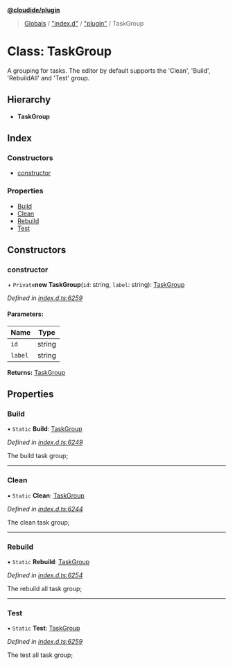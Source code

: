 **[@cloudide/plugin](../README.md)**

> [Globals](../README.md) / ["index.d"](../modules/_index_d_.md) / ["plugin"](../modules/_index_d_._plugin_.md) / TaskGroup

# Class: TaskGroup

A grouping for tasks. The editor by default supports the
'Clean', 'Build', 'RebuildAll' and 'Test' group.

## Hierarchy

* **TaskGroup**

## Index

### Constructors

* [constructor](_index_d_._plugin_.taskgroup.md#constructor)

### Properties

* [Build](_index_d_._plugin_.taskgroup.md#build)
* [Clean](_index_d_._plugin_.taskgroup.md#clean)
* [Rebuild](_index_d_._plugin_.taskgroup.md#rebuild)
* [Test](_index_d_._plugin_.taskgroup.md#test)

## Constructors

### constructor

\+ `Private`**new TaskGroup**(`id`: string, `label`: string): [TaskGroup](_index_d_._plugin_.taskgroup.md)

*Defined in [index.d.ts:6259](https://github.com/shuyaqian/cloudide-plugin-api/blob/9d985be/index.d.ts#L6259)*

#### Parameters:

Name | Type |
------ | ------ |
`id` | string |
`label` | string |

**Returns:** [TaskGroup](_index_d_._plugin_.taskgroup.md)

## Properties

### Build

▪ `Static` **Build**: [TaskGroup](_index_d_._plugin_.taskgroup.md)

*Defined in [index.d.ts:6249](https://github.com/shuyaqian/cloudide-plugin-api/blob/9d985be/index.d.ts#L6249)*

The build task group;

___

### Clean

▪ `Static` **Clean**: [TaskGroup](_index_d_._plugin_.taskgroup.md)

*Defined in [index.d.ts:6244](https://github.com/shuyaqian/cloudide-plugin-api/blob/9d985be/index.d.ts#L6244)*

The clean task group;

___

### Rebuild

▪ `Static` **Rebuild**: [TaskGroup](_index_d_._plugin_.taskgroup.md)

*Defined in [index.d.ts:6254](https://github.com/shuyaqian/cloudide-plugin-api/blob/9d985be/index.d.ts#L6254)*

The rebuild all task group;

___

### Test

▪ `Static` **Test**: [TaskGroup](_index_d_._plugin_.taskgroup.md)

*Defined in [index.d.ts:6259](https://github.com/shuyaqian/cloudide-plugin-api/blob/9d985be/index.d.ts#L6259)*

The test all task group;
